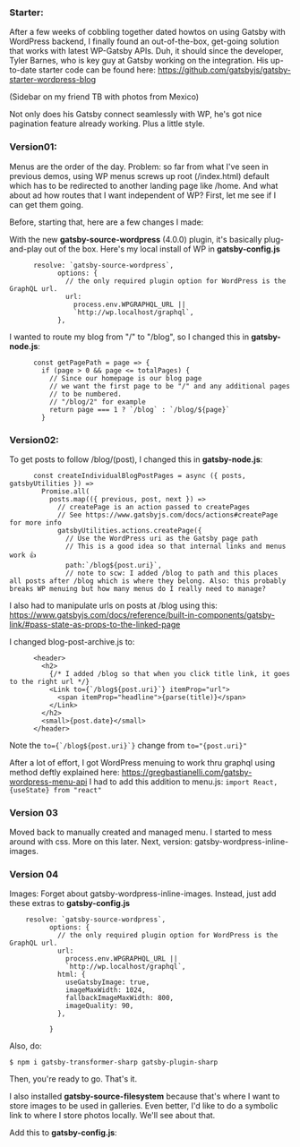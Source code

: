 ### Starter:
After a few weeks of cobbling together dated howtos on using Gatsby with WordPress backend, I finally found an out-of-the-box, get-going solution that works with latest WP-Gatsby APIs. Duh, it should since the developer, Tyler Barnes, who is key guy at Gatsby working on the integration. His up-to-date starter code can be found here: https://github.com/gatsbyjs/gatsby-starter-wordpress-blog

(Sidebar on my friend TB with photos from Mexico)



Not only does his Gatsby connect seamlessly with WP, he's got nice pagination feature already working. Plus a little style.

### Version01:
Menus are the order of the day. Problem: so far from what I've seen in previous demos, using WP menus screws up root (/index.html) default which has to be redirected to another landing page like /home. And what about ad how routes that I want independent of WP? First, let me see if I can get them going.

Before, starting that, here are a few changes I made:

With the new **gatsby-source-wordpress** (4.0.0) plugin, it's basically plug-and-play out of the box. Here's my local install of WP in **gatsby-config.js**
```
      resolve: `gatsby-source-wordpress`,
            options: {
              // the only required plugin option for WordPress is the GraphQL url.
              url:
                process.env.WPGRAPHQL_URL ||
                `http://wp.localhost/graphql`,
            },
```
I wanted to route my blog from "/" to "/blog", so I changed this in **gatsby-node.js**:
```
      const getPagePath = page => {
        if (page > 0 && page <= totalPages) {
          // Since our homepage is our blog page
          // we want the first page to be "/" and any additional pages
          // to be numbered.
          // "/blog/2" for example
          return page === 1 ? `/blog` : `/blog/${page}`
        }
```
### Version02:
To get posts to follow /blog/(post), I changed this in **gatsby-node.js**:
```
      const createIndividualBlogPostPages = async ({ posts, gatsbyUtilities }) =>
        Promise.all(
          posts.map(({ previous, post, next }) =>
            // createPage is an action passed to createPages
            // See https://www.gatsbyjs.com/docs/actions#createPage for more info
            gatsbyUtilities.actions.createPage({
              // Use the WordPress uri as the Gatsby page path
              // This is a good idea so that internal links and menus work 👍
              path:`/blog${post.uri}`,
              // note to scw: I added /blog to path and this places all posts after /blog which is where they belong. Also: this probably breaks WP menuing but how many menus do I really need to manage? 
```
I also had to manipulate urls on posts at /blog using this:
https://www.gatsbyjs.com/docs/reference/built-in-components/gatsby-link/#pass-state-as-props-to-the-linked-page

I changed blog-post-archive.js to:
```
      <header>
        <h2>
          {/* I added /blog so that when you click title link, it goes to the right url */}
          <Link to={`/blog${post.uri}`} itemProp="url">
            <span itemProp="headline">{parse(title)}</span>
          </Link>
        </h2>
        <small>{post.date}</small>
      </header>
```
Note the ```to={`/blog${post.uri}`}``` change from ```to="{post.uri}"```

After a lot of effort, I got WordPress menuing to work thru graphql using method deftly explained here:
https://gregbastianelli.com/gatsby-wordpress-menu-api
I had to add this addition to menu.js:
```import React, {useState} from "react"```

### Version 03
Moved back to manually created and managed menu. I started to mess around with css. More on this later.
Next, version: gatsby-wordpress-inline-images.

### Version 04
Images: Forget about gatsby-wordpress-inline-images. Instead, just add these extras to **gatsby-config.js**  
```
    resolve: `gatsby-source-wordpress`,
          options: {
            // the only required plugin option for WordPress is the GraphQL url.
            url:
              process.env.WPGRAPHQL_URL ||
              `http://wp.localhost/graphql`,
            html: {
              useGatsbyImage: true,
              imageMaxWidth: 1024,
              fallbackImageMaxWidth: 800,
              imageQuality: 90,
            },

          }
 ``` 
 
 Also, do:
 ```
 $ npm i gatsby-transformer-sharp gatsby-plugin-sharp
 ```

Then, you're ready to go. That's it. 

I also installed **gatsby-source-filesystem** because that's where I want to store images to be used in galleries. Even better, I'd like to do a symbolic link to where I store photos locally. We'll see about that.

Add this to **gatsby-config.js**:
```
```